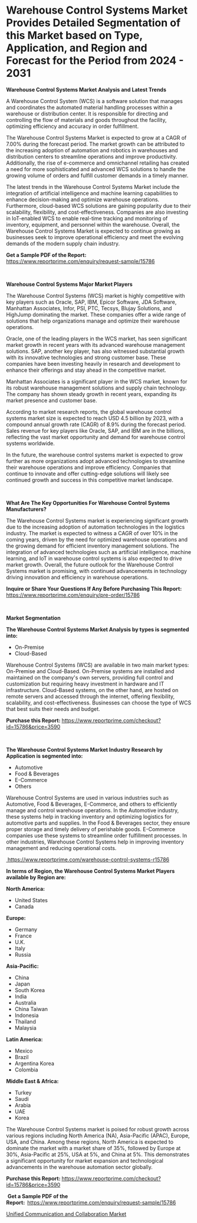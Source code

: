 <p><h1>Warehouse Control Systems Market Provides Detailed Segmentation of this Market based on Type, Application, and Region and Forecast for the Period from 2024 - 2031</h1></p><p><strong>Warehouse Control Systems Market Analysis and Latest Trends</strong></p>
<p><p>A Warehouse Control System (WCS) is a software solution that manages and coordinates the automated material handling processes within a warehouse or distribution center. It is responsible for directing and controlling the flow of materials and goods throughout the facility, optimizing efficiency and accuracy in order fulfillment.</p><p>The Warehouse Control Systems Market is expected to grow at a CAGR of 7.00% during the forecast period. The market growth can be attributed to the increasing adoption of automation and robotics in warehouses and distribution centers to streamline operations and improve productivity. Additionally, the rise of e-commerce and omnichannel retailing has created a need for more sophisticated and advanced WCS solutions to handle the growing volume of orders and fulfill customer demands in a timely manner.</p><p>The latest trends in the Warehouse Control Systems Market include the integration of artificial intelligence and machine learning capabilities to enhance decision-making and optimize warehouse operations. Furthermore, cloud-based WCS solutions are gaining popularity due to their scalability, flexibility, and cost-effectiveness. Companies are also investing in IoT-enabled WCS to enable real-time tracking and monitoring of inventory, equipment, and personnel within the warehouse. Overall, the Warehouse Control Systems Market is expected to continue growing as businesses seek to improve operational efficiency and meet the evolving demands of the modern supply chain industry.</p></p>
<p><strong>Get a Sample PDF of the Report:&nbsp;</strong> <a href="https://www.reportprime.com/enquiry/request-sample/15786">https://www.reportprime.com/enquiry/request-sample/15786</a></p>
<p>&nbsp;</p>
<p><strong>Warehouse Control Systems Major Market Players</strong></p>
<p><p>The Warehouse Control Systems (WCS) market is highly competitive with key players such as Oracle, SAP, IBM, Epicor Software, JDA Software, Manhattan Associates, Infor, PSI, PTC, Tecsys, Blujay Solutions, and HighJump dominating the market. These companies offer a wide range of solutions that help organizations manage and optimize their warehouse operations.</p><p>Oracle, one of the leading players in the WCS market, has seen significant market growth in recent years with its advanced warehouse management solutions. SAP, another key player, has also witnessed substantial growth with its innovative technologies and strong customer base. These companies have been investing heavily in research and development to enhance their offerings and stay ahead in the competitive market.</p><p>Manhattan Associates is a significant player in the WCS market, known for its robust warehouse management solutions and supply chain technology. The company has shown steady growth in recent years, expanding its market presence and customer base.</p><p>According to market research reports, the global warehouse control systems market size is expected to reach USD 4.5 billion by 2023, with a compound annual growth rate (CAGR) of 8.9% during the forecast period. Sales revenue for key players like Oracle, SAP, and IBM are in the billions, reflecting the vast market opportunity and demand for warehouse control systems worldwide.</p><p>In the future, the warehouse control systems market is expected to grow further as more organizations adopt advanced technologies to streamline their warehouse operations and improve efficiency. Companies that continue to innovate and offer cutting-edge solutions will likely see continued growth and success in this competitive market landscape.</p></p>
<p>&nbsp;</p>
<p><strong>What Are The Key Opportunities For Warehouse Control Systems Manufacturers?</strong></p>
<p><p>The Warehouse Control Systems market is experiencing significant growth due to the increasing adoption of automation technologies in the logistics industry. The market is expected to witness a CAGR of over 10% in the coming years, driven by the need for optimized warehouse operations and the growing demand for efficient inventory management solutions. The integration of advanced technologies such as artificial intelligence, machine learning, and IoT in warehouse control systems is also expected to drive market growth. Overall, the future outlook for the Warehouse Control Systems market is promising, with continued advancements in technology driving innovation and efficiency in warehouse operations.</p></p>
<p><strong>Inquire or Share Your Questions If Any Before Purchasing This Report:</strong> <a href="https://www.reportprime.com/enquiry/pre-order/15786">https://www.reportprime.com/enquiry/pre-order/15786</a></p>
<p>&nbsp;</p>
<p><strong>Market Segmentation</strong></p>
<p><strong>The Warehouse Control Systems Market Analysis by types is segmented into:</strong></p>
<p><ul><li>On-Premise</li><li>Cloud-Based</li></ul></p>
<p><p>Warehouse Control Systems (WCS) are available in two main market types: On-Premise and Cloud-Based. On-Premise systems are installed and maintained on the company's own servers, providing full control and customization but requiring heavy investment in hardware and IT infrastructure. Cloud-Based systems, on the other hand, are hosted on remote servers and accessed through the internet, offering flexibility, scalability, and cost-effectiveness. Businesses can choose the type of WCS that best suits their needs and budget.</p></p>
<p><strong>Purchase this Report:&nbsp;</strong><a href="https://www.reportprime.com/checkout?id=15786&price=3590">https://www.reportprime.com/checkout?id=15786&price=3590</a></p>
<p>&nbsp;</p>
<p><strong>The Warehouse Control Systems Market Industry Research by Application is segmented into:</strong></p>
<p><ul><li>Automotive</li><li>Food & Beverages</li><li>E-Commerce</li><li>Others</li></ul></p>
<p><p>Warehouse Control Systems are used in various industries such as Automotive, Food & Beverages, E-Commerce, and others to efficiently manage and control warehouse operations. In the Automotive industry, these systems help in tracking inventory and optimizing logistics for automotive parts and supplies. In the Food & Beverages sector, they ensure proper storage and timely delivery of perishable goods. E-Commerce companies use these systems to streamline order fulfillment processes. In other industries, Warehouse Control Systems help in improving inventory management and reducing operational costs.</p></p>
<p><a href="https://www.reportprime.com/warehouse-control-systems-r15786">&nbsp;https://www.reportprime.com/warehouse-control-systems-r15786</a></p>
<p><strong>In terms of Region, the Warehouse Control Systems Market Players available by Region are:</strong></p>
<p>
    <p> <strong> North America: </strong>
        <ul>
            <li>United States</li>
            <li>Canada</li>
        </ul>
        </p> 
    <p> <strong> Europe: </strong>
        <ul>
            <li>Germany</li>
            <li>France</li>
            <li>U.K.</li>
            <li>Italy</li>
            <li>Russia</li>
        </ul>
        </p> 
    <p> <strong> Asia-Pacific: </strong>
        <ul>
            <li>China</li>
            <li>Japan</li>
            <li>South Korea</li>
            <li>India</li>
            <li>Australia</li>
            <li>China Taiwan</li>
            <li>Indonesia</li>
            <li>Thailand</li>
            <li>Malaysia</li>
        </ul>
        </p> 
    <p> <strong> Latin America: </strong>
        <ul>
            <li>Mexico</li>
            <li>Brazil</li>
            <li>Argentina Korea</li>
            <li>Colombia</li>
        </ul>
        </p> 
    <p> <strong> Middle East & Africa: </strong>
        <ul>
            <li>Turkey</li>
            <li>Saudi</li>
            <li>Arabia</li>
            <li>UAE</li>
            <li>Korea</li>
        </ul>
    </p>
    </p>
<p><p>The Warehouse Control Systems market is poised for robust growth across various regions including North America (NA), Asia-Pacific (APAC), Europe, USA, and China. Among these regions, North America is expected to dominate the market with a market share of 35%, followed by Europe at 30%, Asia-Pacific at 25%, USA at 5%, and China at 5%. This demonstrates a significant opportunity for market expansion and technological advancements in the warehouse automation sector globally.</p></p>
<p><strong>Purchase this Report: </strong><a href="https://www.reportprime.com/checkout?id=15786&price=3590">https://www.reportprime.com/checkout?id=15786&price=3590</a></p>
<p>&nbsp;<strong>Get a Sample PDF of the Report:&nbsp;&nbsp;</strong><a href="https://www.reportprime.com/enquiry/request-sample/15786">https://www.reportprime.com/enquiry/request-sample/15786</a></p>
<p><strong></strong></p>
<p><p><a href="https://github.com/RoccoManning/Market-Research-Report-List-4/blob/main/unified-communication-and-collaboration-market.md">Unified Communication and Collaboration Market</a></p></p>